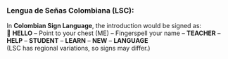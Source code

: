 ### **Lengua de Señas Colombiana (LSC):**

In **Colombian Sign Language**, the introduction would be signed as:  
👋 **HELLO** – Point to your chest (ME) – Fingerspell your name – **TEACHER** – **HELP** – **STUDENT** – **LEARN** – **NEW** – **LANGUAGE**  
(LSC has regional variations, so signs may differ.)